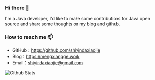 ### Hi there 👋

I'm a Java developer, I'd like to make some contributions for Java open source and share some thoughts on my blog and github.

###  How to reach me 📫 

- GitHub：<https://github.com/shiyindaxiaojie>
- Blog：<https://mengxiangge.work>
- Email：<shiyindaxiaojie@gmail.com>

![Github Stats](https://github-readme-stats.vercel.app/api?username=shiyindaxiaojie&show_icons=true&theme=dark)

<!--
**shiyindaxiaojie/shiyindaxiaojie** is a ✨ _special_ ✨ repository because its `README.md` (this file) appears on your GitHub profile.

Here are some ideas to get you started:

- 🔭 I’m currently working on ...
- 🌱 I’m currently learning ...
- 👯 I’m looking to collaborate on ...
- 🤔 I’m looking for help with ...
- 💬 Ask me about ...
- 📫 How to reach me: ...
- 😄 Pronouns: ...
- ⚡ Fun fact: ...
-->
